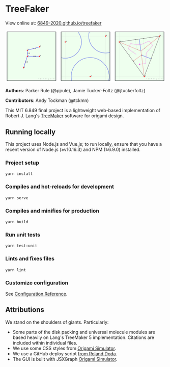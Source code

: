 # TreeFaker

View online at: <a href="https://6849-2020.github.io/treefaker/index.html">6849-2020.github.io/treefaker</a><br/>

<img src="public/ReadmeScreenshot.png"/>

**Authors**: Parker Rule (@pjrule), Jamie Tucker-Foltz (@jtuckerfoltz)

**Contributors**: Andy Tockman (@tckmn)

This MIT 6.849 final project is a lightweight web-based implementation of Robert J. Lang's [TreeMaker](https://langorigami.com/article/treemaker/) software for origami design.
## Running locally

This project uses Node.js and Vue.js; to run locally, ensure that you have a recent version of Node.js (≥v10.16.3) and NPM (≥6.9.0) installed.

### Project setup
```
yarn install
```

### Compiles and hot-reloads for development
```
yarn serve
```

### Compiles and minifies for production
```
yarn build
```

### Run unit tests
```
yarn test:unit
```

### Lints and fixes files
```
yarn lint
```

### Customize configuration
See [Configuration Reference](https://cli.vuejs.org/config/).

## Attributions
We stand on the shoulders of giants. Particularly:
* Some parts of the disk packing and universal molecule modules are based heavily on Lang's TreeMaker 5 implementation. Citations are included within individual files.
* We use some CSS styles from [Origami Simulator](https://origamisimulator.org/).
* We use a GitHub deploy script [from Roland Doda](https://dev.to/rolanddoda/deploy-to-github-pages-like-a-pro-with-github-actions-4hdg).
* The GUI is built with JSXGraph [Origami Simulator](https://jsxgraph.uni-bayreuth.de/wp/index.html).
